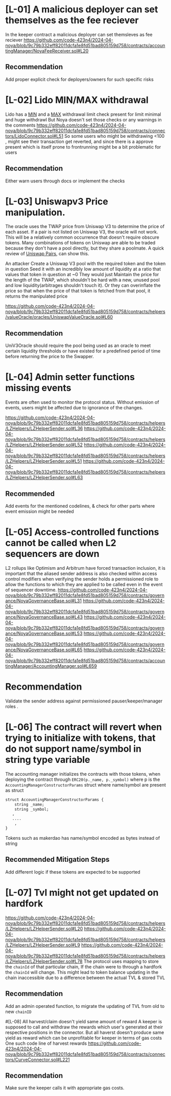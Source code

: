 # [L-01] A malicious deployer can set themselves as the fee reciever
In the keeper contract a malicious deployer can set themsleves as fee reciever
https://github.com/code-423n4/2024-04-noya/blob/9c79b332eff82011dcfa1e8fd51bad805159d758/contracts/accountingManager/NoyaFeeReceiver.sol#L20
## Recommendation
Add proper explicit check for deployers/owners for such specific risks

# [L-02] Lido MIN/MAX withdrawal
Lido has a [MIN](https://github.com/lidofinance/lido-dao/blob/5fcedc6e9a9f3ec154e69cff47c2b9e25503a78a/contracts/0.8.9/WithdrawalQueue.sol#L52) and a [MAX](https://github.com/lidofinance/lido-dao/blob/5fcedc6e9a9f3ec154e69cff47c2b9e25503a78a/contracts/0.8.9/WithdrawalQueue.sol#L57) withdrawal limit check present for limit minimal and huge withdrawl
But Noya doesn't set those checks or any warnings in the comments
https://github.com/code-423n4/2024-04-noya/blob/9c79b332eff82011dcfa1e8fd51bad805159d758/contracts/connectors/LidoConnector.sol#L51
So some users who might be withdrawing <100 , might see their transaction get reverted, and since there is a approve present which is itself prone to frontrunning might be a bit problematic for users
## Recommendation
Either warn users through docs or implement the checks 


# [L-03] Uniswapv3 Price manipulation.
The oracle uses the TWAP price from Uniswap V3 to determine the price of each asset.
If a pair is not listed on Uniswap V3, the oracle will not work.
This will be a relatively common occurrence that doesn't require obscure tokens. Many combinations of tokens on Uniswap are able to be traded because they don't have a pool directly, but they share a poolmate. A quick review of [Uniswap Pairs](https://info.uniswap.org/pairs#/), can show this.

An attacker Create a Uniswap V3 pool with the required token and the token in question
Seed it with an incredibly low amount of liquidity at a ratio that values that token in question at ~0
They would just Maintain the price for the length of the TWAP, which shouldn't be hard with a new, unused pool and low liquidity(arbitrages shouldn't touch it). Or they can overinflate the price so that when the price of that token is fetched from that pool, it returns the manipulated price

https://github.com/code-423n4/2024-04-noya/blob/9c79b332eff82011dcfa1e8fd51bad805159d758/contracts/helpers/valueOracle/oracles/UniswapValueOracle.sol#L60
## Recommendation
UniV3Oracle should require the pool being used as an oracle to meet certain liquidity thresholds or have existed for a predefined period of time before returning the price to the Swapper.

# [L-04] Admin setter functions missing events
Events are often used to monitor the protocol status. Without emission of events, users might be affected due to ignorance of the changes.

https://github.com/code-423n4/2024-04-noya/blob/9c79b332eff82011dcfa1e8fd51bad805159d758/contracts/helpers/LZHelpers/LZHelperSender.sol#L36
https://github.com/code-423n4/2024-04-noya/blob/9c79b332eff82011dcfa1e8fd51bad805159d758/contracts/helpers/LZHelpers/LZHelperSender.sol#L52
https://github.com/code-423n4/2024-04-noya/blob/9c79b332eff82011dcfa1e8fd51bad805159d758/contracts/helpers/LZHelpers/LZHelperSender.sol#L51
https://github.com/code-423n4/2024-04-noya/blob/9c79b332eff82011dcfa1e8fd51bad805159d758/contracts/helpers/LZHelpers/LZHelperSender.sol#L63

## Recommended 
Add events for the mentioned codelines, & check for other parts where event emission might be needed 

# [L-05] Access-controlled functions cannot be called when L2 sequencers are down
L2 rollups like Optimism and Arbitrum have forced transaction inclusion, it is important that the aliased sender address is also checked within access control modifiers when verifying the sender holds a permissioned role to allow the functions to which they are applied to be called even in the event of sequencer downtime. 
https://github.com/code-423n4/2024-04-noya/blob/9c79b332eff82011dcfa1e8fd51bad805159d758/contracts/governance/NoyaGovernanceBase.sol#L31
https://github.com/code-423n4/2024-04-noya/blob/9c79b332eff82011dcfa1e8fd51bad805159d758/contracts/governance/NoyaGovernanceBase.sol#L43
https://github.com/code-423n4/2024-04-noya/blob/9c79b332eff82011dcfa1e8fd51bad805159d758/contracts/governance/NoyaGovernanceBase.sol#L53
https://github.com/code-423n4/2024-04-noya/blob/9c79b332eff82011dcfa1e8fd51bad805159d758/contracts/governance/NoyaGovernanceBase.sol#L65
https://github.com/code-423n4/2024-04-noya/blob/9c79b332eff82011dcfa1e8fd51bad805159d758/contracts/accountingManager/AccountingManager.sol#L659
# Recommendation 
Validate the sender address against permissioned pauser/keeper/manager roles .

# [L-06] The contract will revert when trying to initialize with tokens, that do not support name/symbol in string type variable
The accounting manager initializes the contracts with those tokens, when deploying the contract through `ERC20(p._name, p._symbol)` where p is the `AccountingManagerConstructorParams` struct where name/symbol are present as struct

```diff
struct AccountingManagerConstructorParams {
    string _name;
    string _symbol;
   ,
   ....
    ,
}
```
Tokens such as makerdao has name/symbol encoded as bytes instead of string

## Recommended Mitigation Steps
Add different logic if these tokens are expected to be supported

# [L-07] Tvl might not get updated on hardfork
https://github.com/code-423n4/2024-04-noya/blob/9c79b332eff82011dcfa1e8fd51bad805159d758/contracts/helpers/LZHelpers/LZHelperSender.sol#L20
https://github.com/code-423n4/2024-04-noya/blob/9c79b332eff82011dcfa1e8fd51bad805159d758/contracts/helpers/LZHelpers/LZHelperSender.sol#L9
https://github.com/code-423n4/2024-04-noya/blob/9c79b332eff82011dcfa1e8fd51bad805159d758/contracts/helpers/LZHelpers/LZHelperSender.sol#L78
The protocol uses mapping to store the `chainId` of that particular chain, If the chain were to through a hardfork the `chainId` will change. This might lead to token balance updating in the chain inaccessible due to a difference between the actual TVL & stored TVL
## Recommendation
Add an admin operated function, to migrate the updating of TVL from old to new `chainID`

#[L-08] All harvest/claim doesn't yield same amount of reward
A keeper is supposed to call and withdraw the rewards which user's generated at their respective positions in the connector.
But all haverst doesn't produce same yield as reward which can be unprofitable for keeper in terms of gas costs
One such code line of harvest rewards
https://github.com/code-423n4/2024-04-noya/blob/9c79b332eff82011dcfa1e8fd51bad805159d758/contracts/connectors/CurveConnector.sol#L221
## Recommendation
Make sure the keeper calls it with appropriate gas costs.